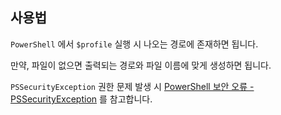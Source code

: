 ## 사용법

`PowerShell` 에서 `$profile` 실행 시 나오는 경로에 존재하면 됩니다.

만약, 파일이 없으면 출력되는 경로와 파일 이름에 맞게 생성하면 됩니다.

`PSSecurityException` 권한 문제 발생 시 [PowerShell 보안 오류 - PSSecurityException](https://extbrain.tistory.com/118) 를 참고합니다.
